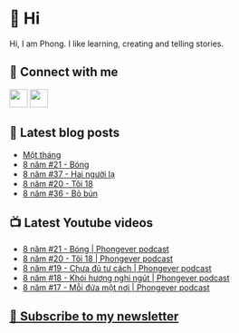 # 👋 Hi

Hi, I am Phong. I like learning, creating and telling stories.

## 🔗 Connect with me
[<img height="32" width="32" src="https://cdn.jsdelivr.net/npm/simple-icons@v3/icons/youtube.svg" />](https://www.youtube.com/channel/UCXykqt3V2-9bYXKWZRcH0rA)
[<img height="32" width="32" src="https://cdn.jsdelivr.net/npm/simple-icons@v3/icons/instagram.svg" />](https://www.instagram.com/phongever)

## 📝 Latest blog posts

<!-- BLOG-POST-LIST:START -->
- [Một tháng](https://phongever.substack.com/p/mot-thang)
- [8 năm #21 - Bóng](https://phongever.substack.com/p/8-nam-21-bong)
- [8 năm #37 - Hai người lạ](https://phongever.substack.com/p/8-nam-37-hai-nguoi-la)
- [8 năm #20 - Tôi 18](https://phongever.substack.com/p/8-nam-20-toi-18)
- [8 năm #36 - Bỏ bún](https://phongever.substack.com/p/8-nam-36-bo-bun)
<!-- BLOG-POST-LIST:END -->

## 📺 Latest Youtube videos

<!-- YOUTUBE-VIDEO-LIST:START -->
- [8 năm #21 - Bóng | Phongever podcast](https://www.youtube.com/watch?v=PhPjFVPFeZs)
- [8 năm #20 - Tôi 18 | Phongever podcast](https://www.youtube.com/watch?v=xOyqO2xm2k0)
- [8 năm #19 - Chưa đủ tư cách | Phongever podcast](https://www.youtube.com/watch?v=G-rpOkXKeQU)
- [8 năm #18 - Khói hương nghi ngút | Phongever podcast](https://www.youtube.com/watch?v=6mjAK-l9jkM)
- [8 năm #17 - Mỗi đứa một nơi | Phongever podcast](https://www.youtube.com/watch?v=qdtks9kHzSc)
<!-- YOUTUBE-VIDEO-LIST:END -->

## [💌 Subscribe to my newsletter](https://phongever.substack.com/)
